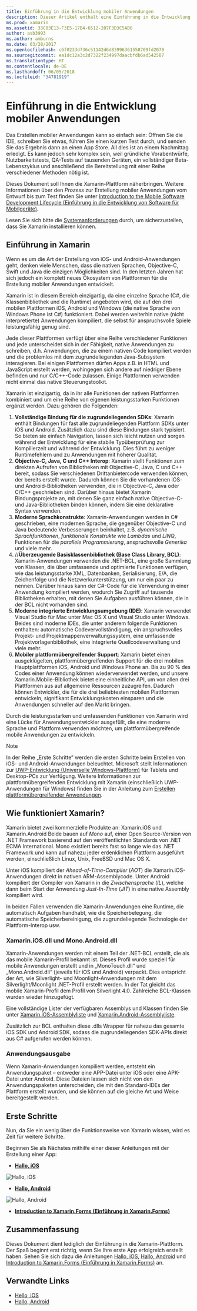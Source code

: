 ```yaml
---
title: Einführung in die Entwicklung mobiler Anwendungen
description: Dieser Artikel enthält eine Einführung in die Entwicklung mobiler Anwendungen, die Funktionsweisen von Xamarin und die Anwendungen, die ausgegeben werden.
ms.prod: xamarin
ms.assetid: 33C83E13-F3E5-17B4-6512-207F3D3C5AB6
author: asb3993
ms.author: amburns
ms.date: 03/28/2017
ms.openlocfilehash: c6f0233d736c51142d6d83996361558709fd2070
ms.sourcegitcommit: ea1dc12a3c2d7322f234997daacbfdb6ad542507
ms.translationtype: HT
ms.contentlocale: de-DE
ms.lasthandoff: 06/05/2018
ms.locfileid: "34781919"
---
```

# <a name="introduction-to-mobile-development"></a>Einführung in die Entwicklung mobiler Anwendungen

Das Erstellen mobiler Anwendungen kann so einfach sein: Öffnen Sie die IDE, schreiben Sie etwas, führen Sie einen kurzen Test durch, und senden Sie das Ergebnis dann an einen App Store. All dies ist an einem Nachmittag erledigt. Es kann jedoch sehr komplex sein, weil gründliche Vorabentwürfe, Nutzbarkeitstests, QA-Tests auf tausenden Geräten, ein vollständiger Beta-Lebenszyklus und anschließend die Bereitstellung mit einer Reihe verschiedener Methoden nötig ist.

Dieses Dokument soll Ihnen die Xamarin-Plattform näherbringen. Weitere Informationen über den *Prozess* zur Erstellung mobiler Anwendungen vom Entwurf bis zum Test finden Sie unter [Introduction to the Mobile Software Development Lifecycle (Einführung in die Entwicklung von Software für Mobilgeräte)](~/cross-platform/get-started/introduction-to-mobile-sdlc.md).

Lesen Sie sich bitte die [Systemanforderungen](~/cross-platform/get-started/requirements.md#mac) durch, um sicherzustellen, dass Sie Xamarin installieren können.

## <a name="introduction-to-xamarin"></a>Einführung in Xamarin

Wenn es um die Art der Erstellung von iOS- und Android-Anwendungen geht, denken viele Menschen, dass die nativen Sprachen, Objective-C, Swift und Java die einzigen Möglichkeiten sind. In den letzten Jahren hat sich jedoch ein komplett neues Ökosystem von Plattformen für die Erstellung mobiler Anwendungen entwickelt.

Xamarin ist in diesem Bereich einzigartig, da eine einzelne Sprache (C#, die Klassenbibliothek und die Runtime) angeboten wird, die auf den drei mobilen Plattformen iOS, Android und Windows (die native Sprache von Windows Phone ist C#) funktioniert. Dabei werden weiterhin native (nicht interpretierte) Anwendungen kompiliert, die selbst für anspruchsvolle Spiele leistungsfähig genug sind.

Jede dieser Plattformen verfügt über eine Reihe verschiedener Funktionen und jede unterscheidet sich in der Fähigkeit, native Anwendungen zu schreiben, d.h. Anwendungen, die zu einem nativen Code kompiliert werden und die problemlos mit dem zugrundeliegenden Java-Subsystem interagieren. Bei einigen Plattformen dürfen Apps z.B. in HTML und JavaScript erstellt werden, wohingegen sich andere auf niedriger Ebene befinden und nur C/C++-Code zulassen. Einige Plattformen verwenden nicht einmal das native Steuerungstoolkit.

Xamarin ist einzigartig, da in ihr alle Funktionen der nativen Plattformen kombiniert und um eine Reihe von eigenen leistungsstarken Funktionen ergänzt werden. Dazu gehören die Folgenden:

1.   **Vollständige Bindung für die zugrundeliegenden SDKs**: Xamarin enthält Bindungen für fast alle zugrundeliegenden Plattform SDKs unter iOS und Android. Zusätzlich dazu sind diese Bindungen stark typisiert. So bieten sie einfach Navigation, lassen sich leicht nutzen und sorgen während der Entwicklung für eine stabile Typüberprüfung zur Kompilierzeit und während der Entwicklung. Dies führt zu weniger Runtimefehlern und zu Anwendungen mit höherer Qualität.
1.   **Objective-C, Java, C und C++ Interop**: Xamarin stellt Funktionen zum direkten Aufrufen von Bibliotheken mit Objective-C, Java, C und C++ bereit, sodass Sie verschiedenen Drittanbietercode verwenden können, der bereits erstellt wurde. Dadurch können Sie die vorhandenen iOS- und Android-Bibliotheken verwenden, die in Objective-C, Java oder C/C++ geschrieben sind. Darüber hinaus bietet Xamarin Bindungsprojekte an, mit denen Sie ganz einfach native Objective-C- und Java-Bibliotheken binden können, indem Sie eine deklarative Syntax verwenden.
1.   **Moderne Sprachkonstrukte**: Xamarin-Anwendungen werden in C# geschrieben, eine modernen Sprache, die gegenüber Objective-C und Java bedeutende Verbesserungen beinhaltet, z.B. *dynamische Sprachfunktionen*, *funktionale Konstrukte* wie *Lambdas* und *LINQ*, Funktionen für die *parallele Programmierung*, anspruchsvolle *Generika* und viele mehr.
1.   //**Überzeugende Basisklassenbibliothek (Base Class Library, BCL)**: Xamarin-Anwendungen verwenden die .NET-BCL, eine große Sammlung von Klassen, die über umfassende und optimierte Funktionen verfügen, wie das leistungsstarke XML, Datenbanken, Serialisierung, E/A, die Zeichenfolge und die Netzwerkunterstützung, um nur ein paar zu nennen. Darüber hinaus kann der C#-Code für die Verwendung in einer Anwendung kompiliert werden, wodurch Sie Zugriff auf tausende Bibliotheken erhalten, mit denen Sie Aufgaben ausführen können, die in der BCL nicht vorhanden sind.
1.   **Moderne integrierte Entwicklungsumgebung (IDE)**: Xamarin verwendet Visual Studio für Mac unter Mac OS X und Visual Studio unter Windows. Beides sind moderne IDEs, die unter anderem folgende Funktionen enthalten: automatische Codevervollständigung, ein anspruchsvolles Projekt- und Projektmappenverwaltungssystem, eine umfassende Projektvorlagenbibliothek, eine integrierte Quellcodeverwaltung und viele mehr.
1.   **Mobiler plattformübergreifender Support**: Xamarin bietet einen ausgeklügelten, plattformübergreifenden Support für die drei mobilen Hauptplattformen iOS, Android und Windows Phone an. Bis zu 90 % des Codes einer Anwendung können wiederverwendet werden, und unsere Xamarin.Mobile-Bibliothek bietet eine einheitliche API, um von allen drei Plattformen aus auf allgemeine Ressourcen zuzugreifen. Dadurch können Entwickler, die für die drei beliebtesten mobilen Plattformen entwickeln, signifikant Entwicklungskosten einsparen und die Anwendungen schneller auf den Markt bringen.


Durch die leistungsstarken und umfassenden Funktionen von Xamarin wird eine Lücke für Anwendungsentwickler ausgefüllt, die eine moderne Sprache und Plattform verwenden möchten, um plattformübergreifende mobile Anwendungen zu entwickeln.


> [!NOTE]
> In der Reihe „Erste Schritte“ werden die ersten Schritte beim Erstellen von iOS- und Android-Anwendungen beleuchtet. Microsoft stellt Informationen zur [UWP-Entwicklung (Universelle Windows-Plattform)](https://docs.microsoft.com/windows/uwp/develop/) für Tablets und Desktop-PCs zur Verfügung. Weitere Informationen zur plattformübergreifenden Entwicklung mit Xamarin (einschließlich UWP-Anwendungen für Windows) finden Sie in der Anleitung zum [Erstellen plattformübergreifender Anwendungen](~/cross-platform/app-fundamentals/building-cross-platform-applications/index.md).



## <a name="how-does-xamarin-work"></a>Wie funktioniert Xamarin?

Xamarin bietet zwei kommerzielle Produkte an: Xamarin.iOS und Xamarin.Android Beide bauen auf *Mono* auf, einer Open Source-Version von .NET Framework basierend auf den veröffentlichten Standards von .NET ECMA International. Mono existiert bereits fast so lange wie das .NET Framework und kann auf nahezu jeder erdenklichen Plattform ausgeführt werden, einschließlich Linux, Unix, FreeBSD und Mac OS X.

Unter iOS kompiliert der *Ahead-of-Time-Compiler* (*AOT*) die Xamarin.iOS-Anwendungen direkt in nativen ARM-Assemblycode. Unter Android kompiliert der Compiler von Xamarin in die *Zwischensprache* (*IL*), welche dann beim Start der Anwendung *Just-In-Time* (*JIT*) in eine native Assembly kompiliert wird.

In beiden Fällen verwenden die Xamarin-Anwendungen eine Runtime, die automatisch Aufgaben handhabt, wie die Speicherbelegung, die automatische Speicherbereinigung, die zugrundeliegende Technologie der Plattform-Interop usw.



### <a name="xamariniosdll-and-monoandroiddll"></a>Xamarin.iOS.dll und Mono.Android.dll

Xamarin-Anwendungen werden mit einem Teil der .NET-BCL erstellt, die als das mobile Xamarin-Profil bekannt ist. Dieses Profil wurde speziell für mobile Anwendungen erstellt und in „MonoTouch.dll“ und „Mono.Android.dll“ (jeweils für iOS und Android) verpackt. Dies entspricht der Art, wie Silverlight- und Moonlight-Anwendungen mit dem Silverlight/Moonlight .NET-Profil erstellt werden. In der Tat gleicht das mobile Xamarin-Profil dem Profil von Silverlight 4.0. Zahlreiche BCL-Klassen wurden wieder hinzugefügt.

Eine vollständige Lister der verfügbaren Assemblys und Klassen finden Sie unter [Xamarin.iOS-Assemblyliste](~/cross-platform/internals/available-assemblies.md) und [Xamarin.Android-Assemblyliste](~/cross-platform/internals/available-assemblies.md).

Zusätzlich zur BCL enthalten diese .dlls Wrapper für nahezu das gesamte iOS SDK und Android SDK, sodass die zugrundeliegenden SDK-APIs direkt aus C# aufgerufen werden können.



### <a name="application-output"></a>Anwendungsausgabe

Wenn Xamarin-Anwendungen kompiliert werden, entsteht ein Anwendungspaket – entweder eine APP-Datei unter iOS oder eine APK-Datei unter Android. Diese Dateien lassen sich nicht von den Anwendungspaketen unterscheiden, die mit den Standard-IDEs der Plattform erstellt wurden, und sie können auf die gleiche Art und Weise bereitgestellt werden.



## <a name="getting-started"></a>Erste Schritte

Nun, da Sie ein wenig über die Funktionsweise von Xamarin wissen, wird es Zeit für weitere Schritte.

Beginnen Sie als Nächstes mithilfe einer dieser Anleitungen mit der Erstellung einer App:

* [**Hallo, iOS**](~/ios/get-started/hello-ios/index.md)

![](introduction-to-mobile-development-images/ios.png "Hallo, iOS")


* [**Hallo, Android**](~/android/get-started/hello-android/index.md)

![](introduction-to-mobile-development-images/android.png "Hallo, Android")


* [**Introduction to Xamarin.Forms (Einführung in Xamarin.Forms)**](~/xamarin-forms/get-started/introduction-to-xamarin-forms.md)





## <a name="summary"></a>Zusammenfassung

Dieses Dokument dient lediglich der Einführung in die Xamarin-Plattform. Der Spaß beginnt erst richtig, wenn Sie Ihre erste App erfolgreich erstellt haben. Sehen Sie sich dazu die Anleitungen [Hallo, iOS](~/ios/get-started/hello-ios/index.md), [Hallo, Android](~/android/get-started/hello-android/index.md) und [Introduction to Xamarin.Forms (Einführung in Xamarin.Forms)](~/xamarin-forms/get-started/introduction-to-xamarin-forms.md) an.


## <a name="related-links"></a>Verwandte Links

- [Hello, iOS](~/ios/get-started/hello-ios/index.md)
- [Hallo, Android](~/android/get-started/hello-android/index.md)

